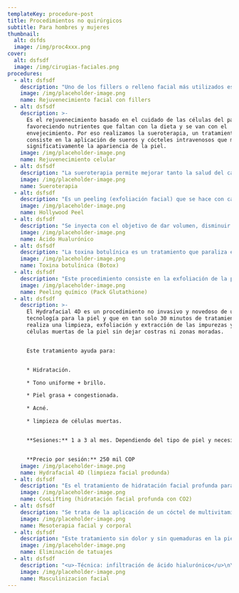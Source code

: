 ```yaml
---
templateKey: procedure-post
title: Procedimientos no quirúrgicos
subtitle: Para hombres y mujeres
thumbnail:
  alt: dsfds
  image: /img/proc4xxx.png
cover:
  alt: dsfsdf
  image: /img/cirugias-faciales.png
procedures:
  - alt: dsfsdf
    description: "Uno de los fillers o relleno facial más utilizados es el ácido hialurónico. Este forma parte de la piel y en algunas ocasiones por la genética de cada paciente se va perdiendo el volúmen de los tejidos y el aspecto hidratado. En Carvajal utilizamos rellenos de última tecnología\_ aprobados por la FDA."
    image: /img/placeholder-image.png
    name: Rejuvenecimiento facial con fillers
  - alt: dsfsdf
    description: >-
      Es el rejuvenecimiento basado en el cuidado de las células del paciente,
      favoreciendo nutrientes que faltan con la dieta y se van con el
      envejecimiento. Por eso realizamos la sueroterapia, un tratamiento que
      consiste en la aplicación de sueros y cócteles intravenosos que mejoran
      significativamente la apariencia de la piel.
    image: /img/placeholder-image.png
    name: Rejuvenecimiento celular
  - alt: dsfsdf
    description: "La sueroterapia permite mejorar tanto la salud del cabello, de la piel, así como la salud interna del organismo. Para ello se preparan sueros personalizados con vitaminas, oligoelementos o fármacos según lo que necesite y desee cada paciente.\n\nEstos son algunos de nuestros sueros:\n\n* Suero DETOX para eliminar toxinas\n* Suero INMUNE BOOST ideal para mejorar las defensas.\n* Suero SKINNY, para acelerar el metabolismo y quemar grasa.\n* Suero HIPERLIPIDEMIA, para el colesterol y los triglicéridos.\n* Suero FOCUS, para mejorar la concentración y memoria.\n* Suero ENERGY, como su nombre lo indica, sirve para dar energía.\n* Suero BRIGHT SKIN, para aclarar la piel, eliminar manchas y dar luz a la piel.\n* Suero SPORT RECOVERY, ideal para la recuperación deportiva de tendones y músculos.\n\n**Aplicaciones:**\_ Depende de las necesidades de cada paciente.\n\n**Precio por aplicación:** 200 mil COP."
    image: /img/placeholder-image.png
    name: Sueroterapia
  - alt: dsfsdf
    description: "Es un peeling (exfoliación facial) que se hace con carbón y un láser que se llama ND Yag. Los resultados que se logran con este rápido e indoloro tratamiento son múltiples, entre los cuales están:\n\n* Una piel rejuvenecida y luminosa.\n* Piel más firme y con un mejor tono.\n* disminuye el exceso de grasa del rostro.\n* Reduce el tamaño de los poros para dar una piel más suave.\n\n\_**Sesiones:** 1 al mes. Dependiendo de la necesidad de cada piel.\n\n\_**Precio por sesión:**\_ 400 mil COP."
    image: /img/placeholder-image.png
    name: Hollywood Peel
  - alt: dsfsdf
    description: "Se inyecta con el objetivo de dar volumen, disminuir las arrugas en la piel al mismo que las previene. Es uno de los procedimientos no quirúrgicos más recomendados por sus resultados favorecedores, ya que también ayudan a la formación de moléculas de agua de la piel.\n\nLa aplicación de ácido hialurónico se puede emplear para:\_\n\n* Aumento de labios.\n* Perfilamiento de mandíbula\_ y ángulos mandibulares.\n* Corrección de irregularidades en nariz.\n* Aumento de mentón.\n\n**Sesiones:** 1 al mes.\n\n**Precio por sesión:**\_ 1 millón COP."
    image: /img/placeholder-image.png
    name: Ácido Hualurónico
  - alt: dsfsdf
    description: "La toxina botulínica es un tratamiento que paraliza el músculo donde es aplicado de forma temporal, por lo que disminuye los pliegues de la piel que genera dicho músculo al ser contraído con la expresión facial, lo que otorga una apariencia más lisa, firme, juvenil y renovada de la piel, y sin cambiar la expresión facial.\_\_\n\n**Sesiones:** 1 cada 6 meses.\n\n**Precio por sesión:**\_ 1 millón COP."
    image: /img/placeholder-image.png
    name: Toxina botulínica (Botox)
  - alt: dsfsdf
    description: "Este procedimiento consiste en la exfoliación de la piel de forma sutil, logrando una renovación de la piel mediante químicos que ayudan a la eliminación de manchas, arrugas y células muertas, dejando una piel más lisa, sana, hidratada, rejuvenecida y con más brillo.\n\n**Sesiones:**\_ 1 sesión.\n\n**Precio por sesión:**\_ 2 millones COP."
    image: /img/placeholder-image.png
    name: Peeling químico (Pack Glutathione)
  - alt: dsfsdf
    description: >-
      El Hydrafacial 4D es un procedimiento no invasivo y novedoso de última
      tecnología para la piel y que en tan solo 30 minutos de tratamiento
      realiza una limpieza, exfoliación y extracción de las impurezas y las
      células muertas de la piel sin dejar costras ni zonas moradas.


      Este tratamiento ayuda para:


      * Hidratación.

      * Tono uniforme + brillo.

      * Piel grasa + congestionada.

      * Acné.

      * limpieza de células muertas.


      **Sesiones:** 1 a 3 al mes. Dependiendo del tipo de piel y necesidades.


      **Precio por sesión:** 250 mil COP
    image: /img/placeholder-image.png
    name: Hydrafacial 4D (limpieza facial produnda)
  - alt: dsfsdf
    description: "Es el tratamiento de hidratación facial profunda para desafiar el paso del tiempo: Se trata de un sistema patentado revolucionario que dispara en los tejidos faciales un potente flujo de CO2 combinando una altísima concentración de activos nebulizados a muy alta presión y baja temperatura.\n\n**Resultados:** Efecto de hidratación profunda inmediata que se prolonga con la suma de sesiones posteriores de manera regular.\n\n**Sesiones:** dependiendo de cada paciente.\_\n\n**Precio por sesión:**\_ 400 mil COP."
    image: /img/placeholder-image.png
    name: CooLifting (hidratación facial profunda con CO2)
  - alt: dsfsdf
    description: "Se trata de la aplicación de un cóctel de multivitaminas y oligoelementos por medio de microinyecciones que permiten ayudar a la calidad de la piel mejorando el aspecto del cabello, la cara y el resto de la piel del cuerpo, otorgando hidratación, favoreciendo la producción de colágeno y logrando gran lozanía en la zona aplicada.\n\n**Sesiones:** 1 a 6 por mes. Dependiendo de la necesidad de cada paciente.\n\n**Precio por sesión:**\_ 1 millón COP.\n\n\\*Producto aprobado por la FDA."
    image: /img/placeholder-image.png
    name: Mesoterapia facial y corporal
  - alt: dsfsdf
    description: "Este tratamiento sin dolor y sin quemaduras en la piel, ayuda a eliminar los tatuajes a través de un láser de última tecnología que no deja cicatrices, con resultados positivos desde la primera sesión. Generalmente las sesiones van de 6 a 10, con un espacio de descanso de un mes entre cada sesión.\n\nA la hora de quitar un tatuaje tomamos en cuenta diferentes aspectos que condicionan los resultados, así como el número de sesiones a realizar, estos son:\n\n* La profundidad a la que está la tinta que depende de la técnica utilizada.\n* El tipo de tinta utilizada.\n* El tiempo que tiene de hecho y su tamaño\n* Los colores\n\n**Precio por sesión:**\_ 400 mil COP. (Dependiendo de la cantidad de sesiones se hacen descuentos)."
    image: /img/placeholder-image.png
    name: Eliminación de tatuajes
  - alt: dsfsdf
    description: "<u>-Técnica: infiltración de ácido hialurónico</u>\n\nEl contorno mandibular es uno de los aspectos que más inciden en la forma y definición de la cara. La técnica de infiltración de ácido hialurónico permite moldear los ángulos de la mandíbula, incluyendo el ángulo de la rama de la mandíbula, el contorno y el mentón.\n\nEl ángulo mandibular se puede hacer más pronunciado, generando un aspecto más sexy en los hombres.\n\n**Tiempo:** 30 min.\n\n**Anestesia:** local.\n\n**Resultados:** visibles inmediatamente.\n\n**Precio por sesión:**\_ 1 millón COP."
    image: /img/placeholder-image.png
    name: Masculinizacion facial
---
```


